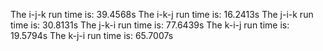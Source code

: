 The i-j-k run time is: 39.4568s
The i-k-j run time is: 16.2413s
The j-i-k run time is: 30.8131s
The j-k-i run time is: 77.6439s
The k-i-j run time is: 19.5794s
The k-j-i run time is: 65.7007s


